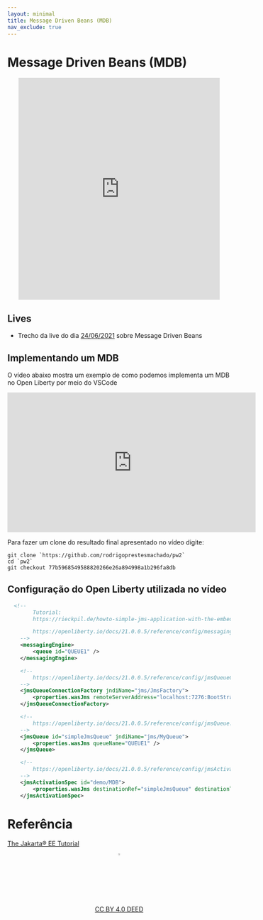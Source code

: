 ```yaml
---
layout: minimal
title: Message Driven Beans (MDB)
nav_exclude: true
---
```


# Message Driven Beans (MDB)

<center>
<iframe src="https://pw2.rpmhub.dev/topicos/mdb/slides/index.html#/" title="Message Driven Beans" width="90%" height="500" style="border:none;"></iframe>
</center>

## Lives

* Trecho da live do dia [24/06/2021](https://youtu.be/w61SmUqoG-k) sobre Message Driven Beans

## Implementando um MDB

O vídeo abaixo mostra um exemplo de como podemos implementa um MDB no Open Liberty por meio do VSCode

<center>
<iframe width="560" height="315" src="https://www.youtube.com/embed/xSNsj-DfGQk" title="Message Driven Beans" frameborder="0" allow="accelerometer; autoplay; clipboard-write; encrypted-media; gyroscope; picture-in-picture" allowfullscreen></iframe>
</center>

Para fazer um clone do resultado final apresentado no vídeo digite:

    git clone `https://github.com/rodrigoprestesmachado/pw2`
    cd `pw2`
    git checkout 77b5968549588820266e26a894998a1b296fa8db

## Configuração do Open Liberty utilizada no vídeo

```xml
  <!--
        Tutorial:
        https://rieckpil.de/howto-simple-jms-application-with-the-embedded-messaging-engine-in-open-liberty/

        https://openliberty.io/docs/21.0.0.5/reference/config/messagingEngine.html
    -->
    <messagingEngine>
        <queue id="QUEUE1" />
    </messagingEngine>

    <!--
        https://openliberty.io/docs/21.0.0.5/reference/config/jmsQueueConnectionFactory.html
    -->
    <jmsQueueConnectionFactory jndiName="jms/JmsFactory">
        <properties.wasJms remoteServerAddress="localhost:7276:BootStrapBasicMessaging" />
    </jmsQueueConnectionFactory>

    <!--
        https://openliberty.io/docs/21.0.0.5/reference/config/jmsQueue.html
    -->
    <jmsQueue id="simpleJmsQueue" jndiName="jms/MyQueue">
        <properties.wasJms queueName="QUEUE1" />
    </jmsQueue>

    <!--
        https://openliberty.io/docs/21.0.0.5/reference/config/jmsActivationSpec.html
    -->
    <jmsActivationSpec id="demo/MDB">
        <properties.wasJms destinationRef="simpleJmsQueue" destinationType="javax.jms.Queue" remoteServerAddress="localhost:7276:BootstrapBasicMessaging"/>
    </jmsActivationSpec>
```

# Referência

[The Jakarta® EE Tutorial](https://eclipse-ee4j.github.io/jakartaee-tutorial/#the-lifecycles-of-enterprise-beans)

<center>
<a href="https://rpmhub.dev" target="blanck"><img src="../../imgs/logo.png" alt="Rodrigo Prestes Machado" width="3%" height="3%" border=0 style="border:0; text-decoration:none; outline:none"></a><br/>
<a rel="license" href="http://creativecommons.org/licenses/by/4.0/">CC BY 4.0 DEED</a>
</center>